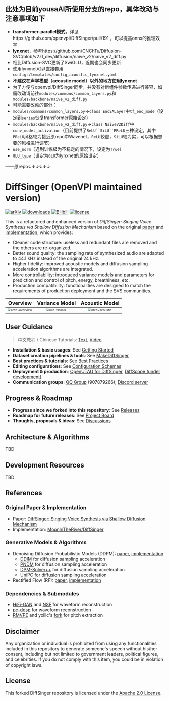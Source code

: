 ## 此处为目前yousaAI所使用分支的repo，具体改动与注意事项如下

 - **transformer-parallel模式**，详见https://github.com/openvpi/DiffSinger/pull/191 ，可以提高onnx的推理效率
 - **lynxnet**，参考https://github.com/CNChTu/Diffusion-SVC/blob/v2.0_dev/diffusion/naive_v2/naive_v2_diff.py
 - 相比Diffusion-SVC更新了SwiGLU，近期也会同步更新
 - 使用lynxnet可以直接套用`configs/templates/config_acoustic_lynxnet.yaml`
 - **不建议在声学模型（acoustic model）以外的地方使用lynxnet**
 - 为了方便与openvpi/DiffSinger同步，并没有对新组件参数传递进行兼容，如需改动请前往`modules/commons/common_layers.py`和`modules/backbone/naive_v2_diff.py`
 - 可能需要改动的部分：
 - `modules/commons/common_layers.py`→`class EncSALayer`中`tf_enc_mode`（设定到`series`恢复transformer原始设定）
 - `modules/backbone/naive_v2_diff.py`→`class NaiveV2Diff`中`conv_model_activation`（目前提供了`ReLU``SiLU``PReLU`三种设定，其中`PReLU`风格较为接近原repo中Wavenet，`ReLU`较虚，`SiLU`较为实，可以根据想要的风格进行调节）
 - `use_norm`（遇到训练极为不稳定的情况下，设定为`True`）
 - `GLU_type`（设定为`GLU`为lynxnet的原始设定）





——原repo↓↓↓↓↓↓

# DiffSinger (OpenVPI maintained version)

[![arXiv](https://img.shields.io/badge/arXiv-Paper-<COLOR>.svg)](https://arxiv.org/abs/2105.02446)
[![downloads](https://img.shields.io/github/downloads/openvpi/DiffSinger/total.svg)](https://github.com/openvpi/DiffSinger/releases)
[![Bilibili](https://img.shields.io/badge/Bilibili-Demo-blue)](https://www.bilibili.com/video/BV1be411N7JA/)
[![license](https://img.shields.io/badge/License-Apache%202.0-blue.svg)](https://github.com/openvpi/DiffSinger/blob/main/LICENSE)

This is a refactored and enhanced version of _DiffSinger: Singing Voice Synthesis via Shallow Diffusion Mechanism_ based on the original [paper](https://arxiv.org/abs/2105.02446) and [implementation](https://github.com/MoonInTheRiver/DiffSinger), which provides:

- Cleaner code structure: useless and redundant files are removed and the others are re-organized.
- Better sound quality: the sampling rate of synthesized audio are adapted to 44.1 kHz instead of the original 24 kHz.
- Higher fidelity: improved acoustic models and diffusion sampling acceleration algorithms are integrated.
- More controllability: introduced variance models and parameters for prediction and control of pitch, energy, breathiness, etc.
- Production compatibility: functionalities are designed to match the requirements of production deployment and the SVS communities.

|                                       Overview                                        |                                    Variance Model                                     |                                    Acoustic Model                                     |
|:-------------------------------------------------------------------------------------:|:-------------------------------------------------------------------------------------:|:-------------------------------------------------------------------------------------:|
| <img src="docs/resources/arch-overview.jpg" alt="arch-overview" style="zoom: 60%;" /> | <img src="docs/resources/arch-variance.jpg" alt="arch-variance" style="zoom: 50%;" /> | <img src="docs/resources/arch-acoustic.jpg" alt="arch-acoustic" style="zoom: 60%;" /> |

## User Guidance

> 中文教程 / Chinese Tutorials: [Text](https://openvpi-docs.feishu.cn/wiki/KmBFwoYDEixrS4kHcTAcajPinPe), [Video](https://space.bilibili.com/179281251/channel/collectiondetail?sid=1747910)

- **Installation & basic usages**: See [Getting Started](docs/GettingStarted.md)
- **Dataset creation pipelines & tools**: See [MakeDiffSinger](https://github.com/openvpi/MakeDiffSinger)
- **Best practices & tutorials**: See [Best Practices](docs/BestPractices.md)
- **Editing configurations**: See [Configuration Schemas](docs/ConfigurationSchemas.md)
- **Deployment & production**: [OpenUTAU for DiffSinger](https://github.com/xunmengshe/OpenUtau), [DiffScope (under development)](https://github.com/openvpi/diffscope)
- **Communication groups**: [QQ Group](http://qm.qq.com/cgi-bin/qm/qr?_wv=1027&k=fibG_dxuPW5maUJwe9_ya5-zFcIwaoOR&authKey=ZgLCG5EqQVUGCID1nfKei8tCnlQHAmD9koxebFXv5WfUchhLwWxb52o1pimNai5A&noverify=0&group_code=907879266) (907879266), [Discord server](https://discord.gg/wwbu2JUMjj)

## Progress & Roadmap

- **Progress since we forked into this repository**: See [Releases](https://github.com/openvpi/DiffSinger/releases)
- **Roadmap for future releases**: See [Project Board](https://github.com/orgs/openvpi/projects/1)
- **Thoughts, proposals & ideas**: See [Discussions](https://github.com/openvpi/DiffSinger/discussions)

## Architecture & Algorithms

TBD

## Development Resources

TBD

## References

### Original Paper & Implementation

- Paper: [DiffSinger: Singing Voice Synthesis via Shallow Diffusion Mechanism](https://arxiv.org/abs/2105.02446)
- Implementation: [MoonInTheRiver/DiffSinger](https://github.com/MoonInTheRiver/DiffSinger)

### Generative Models & Algorithms

- Denoising Diffusion Probabilistic Models (DDPM): [paper](https://arxiv.org/abs/2006.11239), [implementation](https://github.com/hojonathanho/diffusion)
  - [DDIM](https://arxiv.org/abs/2010.02502) for diffusion sampling acceleration
  - [PNDM](https://arxiv.org/abs/2202.09778) for diffusion sampling acceleration
  - [DPM-Solver++](https://github.com/LuChengTHU/dpm-solver) for diffusion sampling acceleration
  - [UniPC](https://github.com/wl-zhao/UniPC) for diffusion sampling acceleration
- Rectified Flow (RF): [paper](https://arxiv.org/abs/2209.03003), [implementation](https://github.com/gnobitab/RectifiedFlow)

### Dependencies & Submodules

- [HiFi-GAN](https://github.com/jik876/hifi-gan) and [NSF](https://github.com/nii-yamagishilab/project-NN-Pytorch-scripts/tree/master/project/01-nsf) for waveform reconstruction
- [pc-ddsp](https://github.com/yxlllc/pc-ddsp) for waveform reconstruction
- [RMVPE](https://github.com/Dream-High/RMVPE) and yxlllc's [fork](https://github.com/yxlllc/RMVPE) for pitch extraction

## Disclaimer

Any organization or individual is prohibited from using any functionalities included in this repository to generate someone's speech without his/her consent, including but not limited to government leaders, political figures, and celebrities. If you do not comply with this item, you could be in violation of copyright laws.

## License

This forked DiffSinger repository is licensed under the [Apache 2.0 License](LICENSE).

